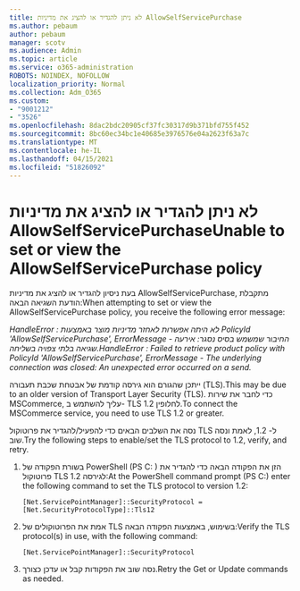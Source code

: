 ```yaml
---
title: לא ניתן להגדיר או להציג את מדיניות AllowSelfServicePurchase
ms.author: pebaum
author: pebaum
manager: scotv
ms.audience: Admin
ms.topic: article
ms.service: o365-administration
ROBOTS: NOINDEX, NOFOLLOW
localization_priority: Normal
ms.collection: Adm_O365
ms.custom:
- "9001212"
- "3526"
ms.openlocfilehash: 8dac2bdc20905cf37fc30317d9b371bfd755f452
ms.sourcegitcommit: 8bc60ec34bc1e40685e3976576e04a2623f63a7c
ms.translationtype: MT
ms.contentlocale: he-IL
ms.lasthandoff: 04/15/2021
ms.locfileid: "51826092"
---
```

# <a name="unable-to-set-or-view-the-allowselfservicepurchase-policy"></a><span data-ttu-id="5e417-102">לא ניתן להגדיר או להציג את מדיניות AllowSelfServicePurchase</span><span class="sxs-lookup"><span data-stu-id="5e417-102">Unable to set or view the AllowSelfServicePurchase policy</span></span>

<span data-ttu-id="5e417-103">בעת ניסיון להגדיר או להציג את מדיניות AllowSelfServicePurchase, מתקבלת הודעת השגיאה הבאה:</span><span class="sxs-lookup"><span data-stu-id="5e417-103">When attempting to set or view the AllowSelfServicePurchase policy, you receive the following error message:</span></span>

<span data-ttu-id="5e417-104">*HandleError : לא היתה אפשרות לאחזר מדיניות מוצר באמצעות PolicyId 'AllowSelfServicePurchase', ErrorMessage - החיבור שמשמש בסיס נסגר: אירעה שגיאה בלתי צפויה בשליחה.*</span><span class="sxs-lookup"><span data-stu-id="5e417-104">*HandleError : Failed to retrieve product policy with PolicyId 'AllowSelfServicePurchase', ErrorMessage - The underlying connection was closed: An unexpected error occurred on a send.*</span></span>

<span data-ttu-id="5e417-105">ייתכן שהגורם הוא גירסה קודמת של אבטחת שכבת תעבורה (TLS).</span><span class="sxs-lookup"><span data-stu-id="5e417-105">This may be due to an older version of Transport Layer Security (TLS).</span></span> <span data-ttu-id="5e417-106">כדי לחבר את שירות MSCommerce, עליך להשתמש ב- TLS 1.2 לחלופין.</span><span class="sxs-lookup"><span data-stu-id="5e417-106">To connect the MSCommerce service, you need to use TLS 1.2 or greater.</span></span>  

<span data-ttu-id="5e417-107">נסה את השלבים הבאים כדי להפעיל/להגדיר את פרוטוקול TLS ל- 1.2, לאמת ונסה שוב.</span><span class="sxs-lookup"><span data-stu-id="5e417-107">Try the following steps to enable/set the TLS protocol to 1.2, verify, and retry.</span></span>
 1. <span data-ttu-id="5e417-108">בשורת הפקודה של PowerShell (PS C: \) הזן את הפקודה הבאה כדי להגדיר את פרוטוקול TLS לגירסה 1.2:</span><span class="sxs-lookup"><span data-stu-id="5e417-108">At the PowerShell command prompt (PS C:\) enter the following command to set the TLS protocol to version 1.2:</span></span>

    `[Net.ServicePointManager]::SecurityProtocol = [Net.SecurityProtocolType]::Tls12`

2. <span data-ttu-id="5e417-109">אמת את הפרוטוקולים של TLS בשימוש, באמצעות הפקודה הבאה:</span><span class="sxs-lookup"><span data-stu-id="5e417-109">Verify the TLS protocol(s) in use, with the following command:</span></span>

    `[Net.ServicePointManager]::SecurityProtocol` 

3. <span data-ttu-id="5e417-110">נסה שוב את הפקודות קבל או עדכן כצורך.</span><span class="sxs-lookup"><span data-stu-id="5e417-110">Retry the Get or Update commands as needed.</span></span>

